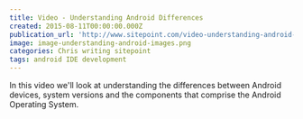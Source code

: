 ```yaml
---
title: Video - Understanding Android Differences
created: 2015-08-11T00:00:00.000Z
publication_url: 'http://www.sitepoint.com/video-understanding-android-differences/'
image: image-understanding-android-images.png
categories: Chris writing sitepoint
tags: android IDE development
---
```


In this video we'll look at understanding the differences between Android devices, system versions and the components that comprise the Android Operating System.

